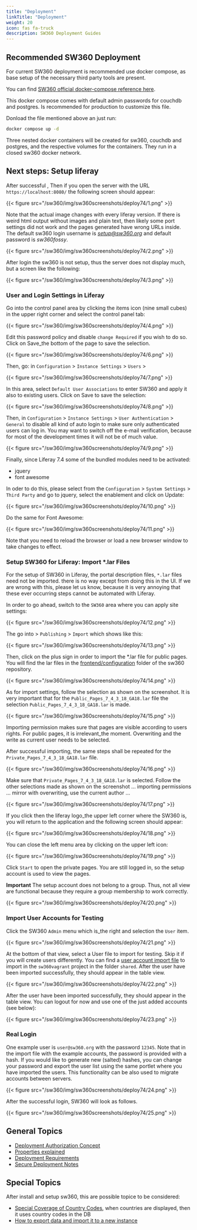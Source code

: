 ```yaml
---
title: "Deployment"
linkTitle: "Deployment"
weight: 20
icon: fas fa-truck
description: SW360 Deployment Guides
---
```


## Recommended SW360 Deployment

For current SW360 deployment is recommended use docker compose, as base setup of the necessary third party tools are present.

You can find [SW360 official docker-compose reference here](https://github.com/eclipse-sw360/sw360/raw/main/docker-compose.yml).

This docker compose comes with default admin passwords for couchdb and postgres. Is recommended for production to customize this file.

Donload the file mentioned above an just run:

```bash
docker compose up -d
```

Three nested docker containers will be created for sw360, couchdb and postgres, and the respective volumes for the containers. They run in a closed sw360 docker network.

## Next steps: Setup liferay

After successful , Then if you open the server with the URL `https://localhost:8080/` the following screen should appear:

{{< figure src="/sw360/img/sw360screenshots/deploy74/1.png" >}}

Note that the actual image changes with every liferay version. If there is weird html output without images and plain text, then likely some port settings did not work and the pages generated have wrong URLs inside.
The default sw360 login username is *<setup@sw360.org>* and default password is *sw360fossy*.

{{< figure src="/sw360/img/sw360screenshots/deploy74/2.png" >}}

After login the sw360 is not setup, thus the server does not display much, but a screen like the following:

{{< figure src="/sw360/img/sw360screenshots/deploy74/3.png" >}}

### User and Login Settings in Liferay

Go into the control panel area by clicking the items icon (nine small cubes) in the upper right corner and select the control panel tab:

{{< figure src="/sw360/img/sw360screenshots/deploy74/4.png" >}}

Edit this password policy and disable `change Required` if you wish to do so. Click on Save_the bottom of the page to save the selection.

{{< figure src="/sw360/img/sw360screenshots/deploy74/6.png" >}}

Then, go: in `Configuration` >  `Instance Settings` > `Users` >

{{< figure src="/sw360/img/sw360screenshots/deploy74/7.png" >}}

In this area, select `Default User Associations` to enter SW360 and apply it also to existing users. Click on Save to save the selection:

{{< figure src="/sw360/img/sw360screenshots/deploy74/8.png" >}}

Then, in `Configuration` >  `Instance Settings` > `User Authentication` > `General` to disable all kind of auto login to make sure only authenticated users can log in. You may want to switch off the e-mail verification, because for most of the development times it will not be of much value.

{{< figure src="/sw360/img/sw360screenshots/deploy74/9.png" >}}

Finally, since Liferay 7.4 some of the bundled modules need to be activated:

* jquery
* font awesome

In oder to do this, please select from the `Configuration` >  `System Settings` > `Third Party` and go to jquery, select the enablement and click on Update:

{{< figure src="/sw360/img/sw360screenshots/deploy74/10.png" >}}

Do the same for Font Awesome:

{{< figure src="/sw360/img/sw360screenshots/deploy74/11.png" >}}

Note that you need to reload the browser or load a new browser window to take changes to effect.

### Setup SW360 for Liferay: Import *.lar Files

For the setup of SW360 in Liferay, the portal description files, `*.lar` files need not be imported. there is no way except from doing this in the UI. If we are wrong with this, please let us know, because it is very annoying that these ever occurring steps cannot be automated with Liferay.

In order to go ahead, switch to the `SW360` area where you can apply site settings:

{{< figure src="/sw360/img/sw360screenshots/deploy74/12.png" >}}

The go into >  `Publishing` > `Import` which shows like this:

{{< figure src="/sw360/img/sw360screenshots/deploy74/13.png" >}}

Then, click on the plus sign in order to import the *.lar file for public pages. You will find the lar files in the [frontend/configuration](https://github.com/eclipse/sw360/tree/master/frontend/configuration) folder of the sw360 repository.

{{< figure src="/sw360/img/sw360screenshots/deploy74/14.png" >}}

As for import settings, follow the selection as shown on the screenshot. It is very important that for the `Public_Pages_7_4_3_18_GA18.lar` file the selection `Public_Pages_7_4_3_18_GA18.lar` is made.

{{< figure src="/sw360/img/sw360screenshots/deploy74/15.png" >}}

Importing permission makes sure that pages are visible according to users rights. For public pages, it is irrelevant_the moment. Overwriting and the write as current user needs to be selected.

After successful importing, the same steps shall be repeated for the `Private_Pages_7_4_3_18_GA18.lar` file.

{{< figure src="/sw360/img/sw360screenshots/deploy74/16.png" >}}

Make sure that `Private_Pages_7_4_3_18_GA18.lar` is selected. Follow the other selections made as shown on the screenshot ... importing permissions ... mirror with overwriting, use the current author ...

{{< figure src="/sw360/img/sw360screenshots/deploy74/17.png" >}}

If you click then the liferay logo_the upper left corner where the SW360 is, you will return to the application and the following screen should appear:

{{< figure src="/sw360/img/sw360screenshots/deploy74/18.png" >}}

You can close the left menu area by clicking on the upper left icon:

{{< figure src="/sw360/img/sw360screenshots/deploy74/19.png" >}}

Click `Start` to open the private pages. You are still logged in, so the setup account is used to view the pages.

__Important__ The setup account does not belong to a group. Thus, not all view are functional because they require a group membership to work correctly.

{{< figure src="/sw360/img/sw360screenshots/deploy74/20.png" >}}

### Import User Accounts for Testing

Click the SW360 `Admin` menu which is_the right and selection the `User` item.

{{< figure src="/sw360/img/sw360screenshots/deploy74/21.png" >}}

At the bottom of that view, select a User file to import for testing. Skip it if you will create users differently. You can find a [user account import file](https://github.com/sw360/sw360vagrant/blob/master/shared/test_users_with_passwords_12345.csv) to import in the `sw360vagrant` project in the folder `shared`. After the user have been imported successfully, they should appear in the table view.

{{< figure src="/sw360/img/sw360screenshots/deploy74/22.png" >}}

After the user have been imported successfully, they should appear in the table view. You can logout for now and use one of the just added accounts (see below):

{{< figure src="/sw360/img/sw360screenshots/deploy74/23.png" >}}

### Real Login

One example user is `user@sw360.org` with the password `12345`. Note that in the import file with the example accounts, the password is provided with a hash. If you would like to generate new (salted) hashes, you can change your password and export the user list using the same portlet where you have imported the users. This functionality can be also used to migrate accounts between servers.

{{< figure src="/sw360/img/sw360screenshots/deploy74/24.png" >}}

After the successful login, SW360 will look as follows.

{{< figure src="/sw360/img/sw360screenshots/deploy74/25.png" >}}

## General Topics

* [Deployment Authorization Concept](deploy-authorization-concept)
* [Properties explained](deploy-configuration-files)
* [Deployment Requirements](deploy-requirements)
* [Secure Deployment Notes](deploy-secure-deployment)

## Special Topics

After install and setup sw360, this are possible topice to be considered:

* [Special Coverage of Country Codes](deploy-configuration-country-codes), when countries are displayed, then it uses country codes in the DB
* [How to export data and import it to a new instance](deploy-export-and-import)
